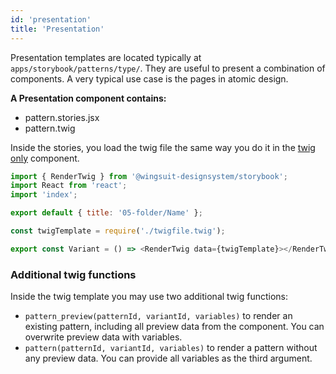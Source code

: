 ```yaml
---
id: 'presentation'
title: 'Presentation'
---
```

Presentation templates are located typically at `apps/storybook/patterns/type/`. 
They are useful to present a combination of components. A very typical use case is the pages in atomic design.

<b>A Presentation component contains:</b>
* pattern.stories.jsx
* pattern.twig

Inside the stories, you load the twig file the same way you do it in the [twig only](../twig) component.
```js
import { RenderTwig } from '@wingsuit-designsystem/storybook';
import React from 'react';
import 'index';

export default { title: '05-folder/Name' };

const twigTemplate = require('./twigfile.twig');

export const Variant = () => <RenderTwig data={twigTemplate}></RenderTwig>;
```

### Additional twig functions
Inside the twig template you may use two additional twig functions:

* `pattern_preview(patternId, variantId, variables)` to render an existing pattern, including all preview data from the component. You can overwrite preview data with variables.
* `pattern(patternId, variantId, variables)` to render a pattern without any preview data. You can provide all variables as the third argument.


